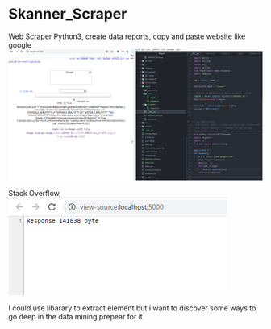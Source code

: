 # Skanner_Scraper
Web Scraper Python3, create data reports, copy and paste website like google 
<img src="skanner1.0.0.PNG">

Stack Overflow, 
<img src="/screenshots/response_bytes_scrap1.0.5.PNG">


I could use libarary to extract element but i want to discover some ways to go deep in the data mining prepear for it
